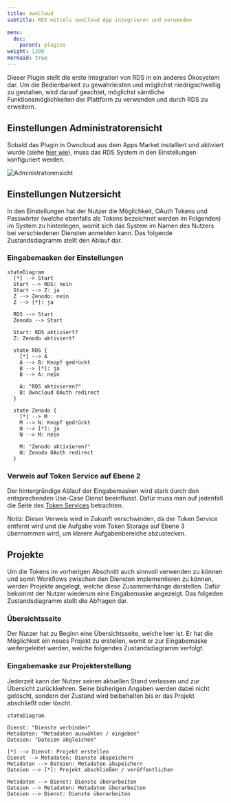 ```yaml
---
title: ownCloud
subtitle: RDS mittels ownCloud App integrieren und verwenden

menu:
  doc:
    parent: plugins
weight: 1200
mermaid: true
---
```


Dieser Plugin stellt die erste Integration von RDS in ein anderes Ökosystem dar. Um die Bedienbarkeit zu gewährleisten und möglichst niedrigschwellig zu gestalten, wird darauf geachtet, möglichst sämtliche Funktionsmöglichkeiten der Plattform zu verwenden und durch RDS zu erweitern.

## Einstellungen Administratorensicht

Sobald das Plugin in Owncloud aus dem Apps Market installiert und aktiviert wurde (siehe [hier wie](https://doc.owncloud.com/server/admin_manual/installation/apps_management_installation.html)), muss das RDS System in den Einstellungen konfiguriert werden.

![Administratorensicht](/images/oc-plugin-view-admin.png)

## Einstellungen Nutzersicht

In den Einstellungen hat der Nutzer die Möglichkeit, OAuth Tokens und Passwörter (welche ebenfalls als Tokens bezeichnet werden im Folgenden) im System zu hinterlegen, womit sich das System im Namen des Nutzers bei verschiedenen Diensten anmelden kann. Das folgende Zustandsdiagramm stellt den Ablauf dar.

### Eingabemasken der Einstellungen

```mermaid
stateDiagram
  [*] --> Start
  Start --> RDS: nein
  Start --> Z: ja
  Z --> Zenodo: nein
  Z --> [*]: ja

  RDS --> Start
  Zenodo --> Start

  Start: RDS aktiviert?
  Z: Zenodo aktiviert?

  state RDS {
    [*] --> A
    A --> B: Knopf gedrückt
    B --> [*]: ja
    B --> A: nein

    A: "RDS aktivieren?"
    B: Owncloud OAuth redirect
  }

  state Zenodo {
    [*] --> M
    M --> N: Knopf gedrückt
    N --> [*]: ja
    N --> M: nein

    M: "Zenodo aktivieren?"
    N: Zenodo OAuth redirect
  }
```

### Verweis auf Token Service auf Ebene 2

Der hintergründige Ablauf der Eingabemasken wird stark durch den entsprechenden Use-Case Dienst beeinflusst. Dafür muss man auf jedenfall die Seite des [Token Services](/de/doc/impl/use-cases/port-service/#kommunikation-mit-den-plugins) betrachten.

Notiz: Dieser Verweis wird in Zukunft verschwinden, da der Token Service entfernt wird und die Aufgabe vom Token Storage auf Ebene 3 übernommen wird, um klarere Aufgabenbereiche abzustecken.

## Projekte

Um die Tokens im vorherigen Abschnitt auch sinnvoll verwenden zu können und somit Workflows zwischen den Diensten implementieren zu können, werden Projekte angelegt, welche diese Zusammenhänge darstellen. Dafür bekommt der Nutzer wiederum eine Eingabemaske angezeigt. Das folgeden Zustandsdiagramm stellt die Abfragen dar.

### Übersichtsseite

Der Nutzer hat zu Beginn eine Übersichtsseite, welche leer ist. Er hat die Möglichkeit ein neues Projekt zu erstellen, womit er zur Eingabemaske weitergeleitet werden, welche folgendes Zustandsdiagramm verfolgt.

### Eingabemaske zur Projekterstellung

Jederzeit kann der Nutzer seinen aktuellen Stand verlassen und zur Übersicht zurückkehren. Seine bisherigen Angaben werden dabei nicht gelöscht, sondern der Zustand wird beibehalten bis er das Projekt abschließt oder löscht.

```mermaid
stateDiagram

Dienst: "Dienste verbinden"
Metadaten: "Metadaten auswählen / eingeben"
Dateien: "Dateien abgleichen"

[*] --> Dienst: Projekt erstellen
Dienst --> Metadaten: Dienste abspeichern
Metadaten --> Dateien: Metadaten abspeichern
Dateien --> [*]: Projekt abschließen / veröffentlichen

Metadaten --> Dienst: Dienste überarbeiten
Dateien --> Metadaten: Metadaten überarbeiten
Dateien --> Dienst: Dienste überarbeiten

```
